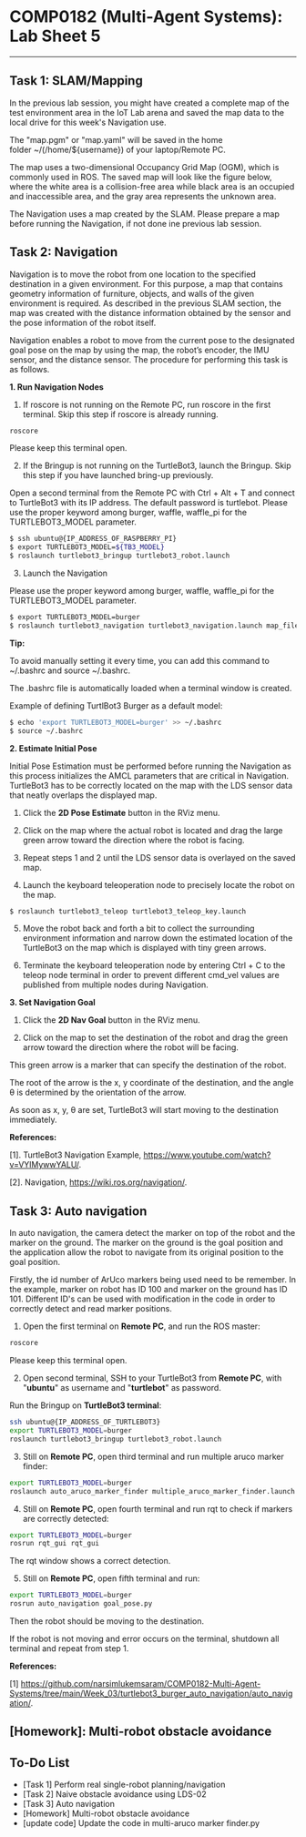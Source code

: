 # COMP0182 (Multi-Agent Systems): Lab Sheet 5

----------------------------------------------------------------------------------------------------------------------------------------------------------------------------------------------------------------------------

## Task 1: SLAM/Mapping

In the previous lab session, you might have created a complete map of the test environment area in the IoT Lab arena and saved the map data to the local drive for this week's Navigation use. 

The "map.pgm" or "map.yaml" will be saved in the home folder ~/(/home/${username}) of your laptop/Remote PC.

The map uses a two-dimensional Occupancy Grid Map (OGM), which is commonly used in ROS. The saved map will look like the figure below, where the white area is a collision-free area while black area is an occupied and inaccessible area, and the gray area represents the unknown area. 

The Navigation uses a map created by the SLAM. Please prepare a map before running the Navigation, if not done ine previous lab session.

## Task 2: Navigation

Navigation is to move the robot from one location to the specified destination in a given environment. For this purpose, a map that contains geometry information of furniture, objects, and walls of the given environment is required. As described in the previous SLAM section, the map was created with the distance information obtained by the sensor and the pose information of the robot itself.

Navigation enables a robot to move from the current pose to the designated goal pose on the map by using the map, the robot’s encoder, the IMU sensor, and the distance sensor. The procedure for performing this task is as follows.

**1. Run Navigation Nodes**

1. If roscore is not running on the Remote PC, run roscore in the first terminal. Skip this step if roscore is already running.

```bash
roscore
```

Please keep this terminal open.

2. If the Bringup is not running on the TurtleBot3, launch the Bringup. Skip this step if you have launched bring-up previously.

Open a second terminal from the Remote PC with Ctrl + Alt + T and connect to TurtleBot3 with its IP address. The default password is turtlebot. Please use the proper keyword among burger, waffle, waffle_pi for the TURTLEBOT3_MODEL parameter.

```bash
$ ssh ubuntu@{IP_ADDRESS_OF_RASPBERRY_PI}
$ export TURTLEBOT3_MODEL=${TB3_MODEL}
$ roslaunch turtlebot3_bringup turtlebot3_robot.launch
```

3. Launch the Navigation

Please use the proper keyword among burger, waffle, waffle_pi for the TURTLEBOT3_MODEL parameter.

```bash
$ export TURTLEBOT3_MODEL=burger
$ roslaunch turtlebot3_navigation turtlebot3_navigation.launch map_file:=$HOME/map.yaml
```

**Tip:**

To avoid manually setting it every time, you can add this command to ~/.bashrc and source ~/.bashrc.

The .bashrc file is automatically loaded when a terminal window is created.

Example of defining TurtlBot3 Burger as a default model:

```bash
$ echo 'export TURTLEBOT3_MODEL=burger' >> ~/.bashrc
$ source ~/.bashrc
```

**2. Estimate Initial Pose**

Initial Pose Estimation must be performed before running the Navigation as this process initializes the AMCL parameters that are critical in Navigation. TurtleBot3 has to be correctly located on the map with the LDS sensor data that neatly overlaps the displayed map.

1. Click the **2D Pose Estimate** button in the RViz menu.

2. Click on the map where the actual robot is located and drag the large green arrow toward the direction where the robot is facing.

3. Repeat steps 1 and 2 until the LDS sensor data is overlayed on the saved map.
   
4. Launch the keyboard teleoperation node to precisely locate the robot on the map.
   
```bash
$ roslaunch turtlebot3_teleop turtlebot3_teleop_key.launch
```

5. Move the robot back and forth a bit to collect the surrounding environment information and narrow down the estimated location of the TurtleBot3 on the map which is displayed with tiny green arrows.
 
6. Terminate the keyboard teleoperation node by entering Ctrl + C to the teleop node terminal in order to prevent different cmd_vel values are published from multiple nodes during Navigation.


**3. Set Navigation Goal**

1. Click the **2D Nav Goal** button in the RViz menu.

2. Click on the map to set the destination of the robot and drag the green arrow toward the direction where the robot will be facing.
   
This green arrow is a marker that can specify the destination of the robot.

The root of the arrow is the x, y coordinate of the destination, and the angle θ is determined by the orientation of the arrow.

As soon as x, y, θ are set, TurtleBot3 will start moving to the destination immediately.

**References:**

[1]. TurtleBot3 Navigation Example, https://www.youtube.com/watch?v=VYlMywwYALU/.

[2]. Navigation, https://wiki.ros.org/navigation/.





## Task 3: Auto navigation

In auto navigation, the camera detect the marker on top of the robot and the marker on the ground. The marker on the ground is the goal position and the application allow the robot to navigate from its original position to the goal position.

Firstly, the id number of ArUco markers being used need to be remember. In the example, marker on robot has ID 100 and marker on the ground has ID 101. Different ID's can be used with modification in the code in order to correctly detect and read marker positions.

1. Open the first terminal on **Remote PC**, and run the ROS master:

```bash
roscore
```

Please keep this terminal open.

2. Open second terminal, SSH to your TurtleBot3 from **Remote PC**, with "**ubuntu**" as username and "**turtlebot**" as password.
  
Run the Bringup on **TurtleBot3 terminal**:

```bash
ssh ubuntu@{IP_ADDRESS_OF_TURTLEBOT3}
export TURTLEBOT3_MODEL=burger
roslaunch turtlebot3_bringup turtlebot3_robot.launch
```

3. Still on **Remote PC**, open third terminal and run multiple aruco marker finder:
   
```bash
export TURTLEBOT3_MODEL=burger
roslaunch auto_aruco_marker_finder multiple_aruco_marker_finder.launch
```

4. Still on **Remote PC**, open fourth terminal and run rqt to check if markers are correctly detected:

```bash
export TURTLEBOT3_MODEL=burger
rosrun rqt_gui rqt_gui
```

The rqt window shows a correct detection.

5. Still on **Remote PC**, open fifth terminal and run:

```bash
export TURTLEBOT3_MODEL=burger
rosrun auto_navigation goal_pose.py
```

Then the robot should be moving to the destination.

If the robot is not moving and error occurs on the terminal, shutdown all terminal and repeat from step 1.

**References:**

[1] https://github.com/narsimlukemsaram/COMP0182-Multi-Agent-Systems/tree/main/Week_03/turtlebot3_burger_auto_navigation/auto_navigation/.

## [Homework]: Multi-robot obstacle avoidance


## To-Do List

- [Task 1] Perform real single-robot planning/navigation
- [Task 2] Naive obstacle avoidance using LDS-02
- [Task 3] Auto navigation
- [Homework] Multi-robot obstacle avoidance
- [update code] Update the code in multi-aruco marker finder.py
